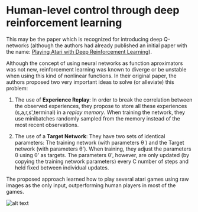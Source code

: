 # Human-level control through deep reinforcement learning

This may be the paper which is recognized for introducing deep Q-networks (although the authors had already published an initial 
paper with the name: [Playing Atari with Deep Reinforcement Learning](https://arxiv.org/abs/1312.5602)). 

Although the concept of using neural networks as function aproximators was not new, reinforcement learning was known to diverge 
or be unstable when using this kind of nonlinear functions. In their original paper, the authors proposed two very important ideas 
to solve (or alleviate) this problem:

1. The use of **Experience Replay**: In order to break the correlation between the observed experiences, they propose to store all 
these experiences (s,a,r,s',terminal) in a *replay memory*. When training the network, they use minibatches randomly sampled from 
the memory instead of the most recent observations. 

2. The use of a **Target Network**: They have two sets of identical parameters: The training network (with parameters  &theta; ) 
and the Target network (with parameters &theta;'). When training, they adjust the parameters &theta; using &theta;' as targets. The 
parameters &theta;', however, are only updated (by copying the training network parameters) every C number of steps and held fixed
between individual updates.

The proposed approach learned how to play several atari games using raw images as the only input, outperforming human players in
most of the games.


![alt text](https://github.com/camigord/DRL_papernotes/tree/master/assets/nature1.JPG)

